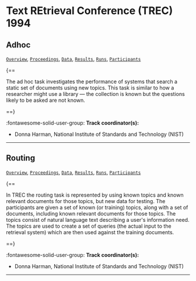# Text REtrieval Conference (TREC) 1994 

## Adhoc

[`Overview`](./adhoc/overview.md), [`Proceedings`](./adhoc/proceedings.md), [`Data`](./adhoc/data.md), [`Results`](./adhoc/results.md), [`Runs`](./adhoc/runs.md), [`Participants`](./adhoc/participants.md)

{==

The ad hoc task investigates the performance of systems that search a static set of documents using new topics. This task is similar to how a researcher might use a library — the collection is known but the questions likely to be asked are not known.

==}

:fontawesome-solid-user-group: **Track coordinator(s):**

- Donna Harman, National Institute of Standards and Technology (NIST) 




---

## Routing

[`Overview`](./routing/overview.md), [`Proceedings`](./routing/proceedings.md), [`Data`](./routing/data.md), [`Results`](./routing/results.md), [`Runs`](./routing/runs.md), [`Participants`](./routing/participants.md)

{==

In TREC the routing task is represented by using known topics and known relevant documents for those topics, but new data for testing. The participants are given a set of known (or training) topics, along with a set of documents, including known relevant documents for those topics. The topics consist of natural language text describing a user's information need. The topics are used to create a set of queries (the actual input to the retrieval system) which are then used against the training documents.

==}

:fontawesome-solid-user-group: **Track coordinator(s):**

- Donna Harman, National Institute of Standards and Technology (NIST) 




---

